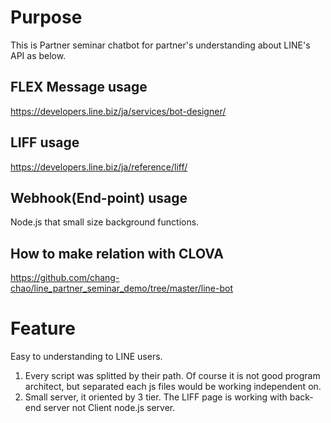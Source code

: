# Purpose

This is Partner seminar chatbot for partner's understanding about LINE's API as below.

## FLEX Message usage
https://developers.line.biz/ja/services/bot-designer/

## LIFF usage
https://developers.line.biz/ja/reference/liff/

## Webhook(End-point) usage
Node.js that small size background functions.

## How to make relation with CLOVA
https://github.com/chang-chao/line_partner_seminar_demo/tree/master/line-bot


# Feature
Easy to understanding to LINE users.

 1) Every script was splitted by their path. Of course it is not good program architect, but separated each js files would be working independent on.
 2) Small server, it oriented by 3 tier. The LIFF page is working with back-end server not Client node.js server.